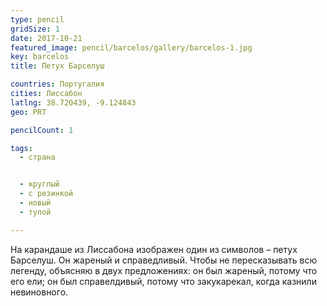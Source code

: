 ```yaml
---
type: pencil
gridSize: 1
date: 2017-10-21
featured_image: pencil/barcelos/gallery/barcelos-1.jpg
key: barcelos
title: Петух Барселуш

countries: Португалия
cities: Лиссабон
latlng: 38.720439, -9.124843
geo: PRT

pencilCount: 1

tags:
  - страна


  - круглый
  - с резинкой
  - новый
  - тупой

---
```


На карандаше из Лиссабона изображен один из символов – петух Барселуш. Он жареный и справедливый. Чтобы не пересказывать всю легенду, объясняю в двух предложениях: он был жареный, потому что его ели; он был справелдивый, потому что закукарекал, когда казнили невиновного.
